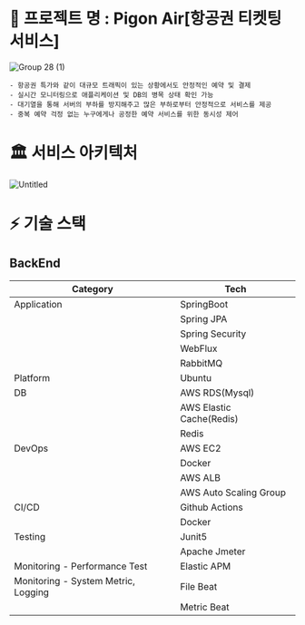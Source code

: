 # 🛫 프로젝트 명 : Pigon Air[항공권 티켓팅 서비스]  
![Group 28 (1)](https://github.com/hanghae99-19-final-8/PigonAir/assets/71509516/66802943-fc77-498f-88fb-6c1b674ace08)  
```
- 항공권 특가와 같이 대규모 트래픽이 있는 상황에서도 안정적인 예약 및 결제  
- 실시간 모니터링으로 애플리케이션 및 DB의 병목 상태 확인 가능  
- 대기열을 통해 서버의 부하를 방지해주고 많은 부하로부터 안정적으로 서비스를 제공  
- 중복 예약 걱정 없는 누구에게나 공정한 예약 서비스를 위한 동시성 제어  
```  
# 🏛️ 서비스 아키텍처  
![Untitled](https://github.com/hanghae99-19-final-8/PigonAir/assets/71509516/06a6f476-b0d8-4eff-806c-7d04de47f1d0)

# ⚡ 기술 스택  
## BackEnd  
| Category | Tech |
|----------|----------|
| Application  | SpringBoot |
| | Spring JPA |
| | Spring Security|
| | WebFlux |
| | RabbitMQ |
| Platform  | Ubuntu |
| DB  | AWS RDS(Mysql) |
|  | AWS Elastic Cache(Redis) |
|  | Redis |
| DevOps  | AWS EC2 |
|  | Docker |
|  | AWS ALB |
|  | AWS Auto Scaling Group |
| CI\/CD  | Github Actions |
|  | Docker |
| Testing  | Junit5 |
|  | Apache Jmeter |
| Monitoring - Performance Test  | Elastic APM |
| Monitoring - System Metric, Logging  | File Beat |
|  | Metric Beat |  

